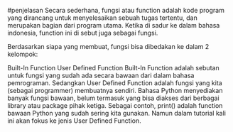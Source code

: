 #penjelasan
Secara sederhana, fungsi atau function adalah kode program yang dirancang untuk menyelesaikan sebuah tugas tertentu, dan merupakan bagian dari program utama. Ketika di sadur ke dalam bahasa indonesia, function ini di sebut juga sebagai fungsi.

Berdasarkan siapa yang membuat, fungsi bisa dibedakan ke dalam 2 kelompok:

Built-In Function 
User Defined Function
Built-In Function adalah sebutan untuk fungsi yang sudah ada secara bawaan dari dalam bahasa pemrograman. Sedangkan User Defined Function adalah fungsi yang kita (sebagai programmer) membuatnya sendiri.
Bahasa Python menyediakan banyak fungsi bawaan, belum termasuk yang bisa diakses dari berbagai library atau package pihak ketiga. Sebagai contoh, print() adalah function bawaan Python yang sudah sering kita gunakan. Namun dalam tutorial kali ini akan fokus ke jenis User Defined Function.
